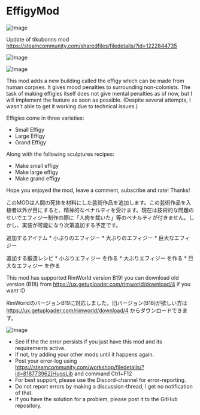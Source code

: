 # EffigyMod

![Image](https://i.imgur.com/WAEzk68.png)

Update of tikubonns mod
https://steamcommunity.com/sharedfiles/filedetails/?id=1222844735

![Image](https://i.imgur.com/7Gzt3Rg.png)

	
![Image](https://i.imgur.com/NOW7jU1.png)

This mod adds a new building called the effigy which can be made from human corpses. It gives mood penalties to surrounding non-colonists. The task of making effigies itself does not give mental penalties as of now, but I will implement the feature as soon as possible. (Despite several attempts, I wasn&apos;t able to get it working due to technical issues.)

Effigies come in three varieties:

* Small Effigy
* Large Effigy
* Grand Effigy

Along with the following sculptures recipes:

* Make small effigy
* Make large effigy
* Make grand effigy

Hope you enjoyed the mod, leave a comment, subscribe and rate! Thanks!

このMODは人間の死体を材料にした芸術作品を追加します。この芸術作品を入植者以外が目にすると、精神的なペナルティを受けます。現在は技術的な問題のせいでエフィジー制作の際に「人肉を裁いた」等のペナルティが付きません。しかし、実装が可能になり次第追加する予定です。

追加するアイテム
	* 小ぶりのエフィジー
	* 大ぶりのエフィジー
	* 巨大なエフィジー

追加する鍛造レシピ
	* 小ぶりエフィジー を作る
	* 大ぶりエフィジー を作る
	* 巨大なエフィジー を作る

This mod has supported RimWorld version B19! you can download old version (B18) from https://ux.getuploader.com/rimworld/download/4 if you want :D

RimWorldのバージョンB19に対応しました。旧バージョン(B18)が欲しい方は https://ux.getuploader.com/rimworld/download/4 からダウンロードできます。

![Image](https://i.imgur.com/Rs6T6cr.png)



-  See if the the error persists if you just have this mod and its requirements active.
-  If not, try adding your other mods until it happens again.
-  Post your error-log using https://steamcommunity.com/workshop/filedetails/?id=818773962]HugsLib and command Ctrl+F12
-  For best support, please use the Discord-channel for error-reporting.
-  Do not report errors by making a discussion-thread, I get no notification of that.
-  If you have the solution for a problem, please post it to the GitHub repository.



